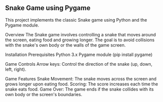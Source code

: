 ## Snake Game using Pygame
This project implements the classic Snake game using Python and the Pygame module.

Overview
The Snake game involves controlling a snake that moves around the screen, eating food and growing longer. The goal is to avoid collisions with the snake's own body or the walls of the game screen.

Installation
Prerequisites
    Python 3.x
    Pygame module (pip install pygame)

Game Controls
Arrow keys: Control the direction of the snake (up, down, left, right).

Game Features
Snake Movement: The snake moves across the screen and grows longer upon eating food.
Scoring: The score increases each time the snake eats food.
Game Over: The game ends if the snake collides with its own body or the screen's boundaries.


